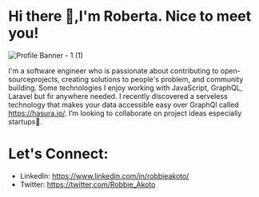 # Hi there 👋,I'm Roberta. Nice to meet you!

![Profile Banner - 1 (1)](https://user-images.githubusercontent.com/33154097/90301136-f16a7280-de95-11ea-8c76-54c69ad523df.png)

I'm a software engineer who is passionate about contributing to open-sourceprojects, creating solutions to people's problem, and community building. Some technologies I enjoy working with JavaScript, GraphQL, Laravel but fir anywhere needed. I recently discovered a serveless technology that makes your data accessible easy over GraphQl called https://hasura.io/. I’m looking to collaborate on project ideas especially startups🤗.

# Let's Connect:
* LinkedIn: https://www.linkedin.com/in/robbieakoto/
* Twitter: https://twitter.com/Robbie_Akoto

